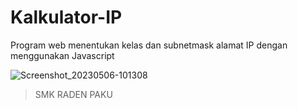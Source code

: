 # Kalkulator-IP
Program web menentukan kelas dan subnetmask alamat IP dengan menggunakan Javascript 

![Screenshot_20230506-101308](https://user-images.githubusercontent.com/120385412/236595776-fbe13d2c-0104-4f9f-b8e6-f66f21a3da8d.png)



> SMK RADEN PAKU
